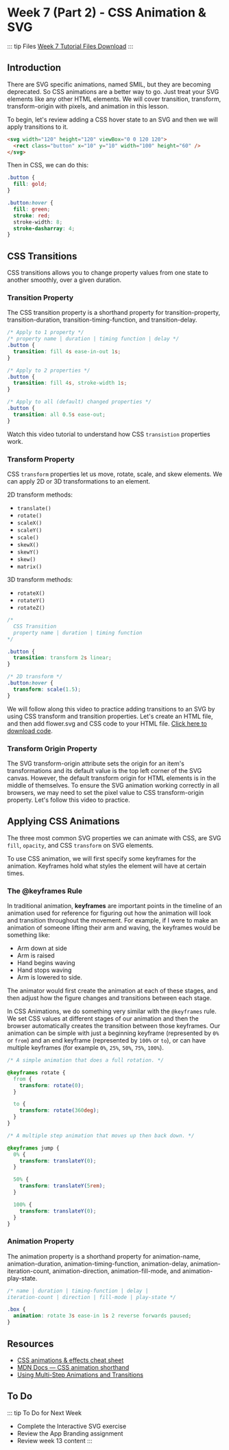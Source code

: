 # Week 7 (Part 2) - CSS Animation & SVG

::: tip Files
[Week 7 Tutorial Files Download](https://drive.google.com/uc?export=download&id=1i1J4KErKhQh0UGHYR3AjWTX88DxE9a1i)
:::

## Introduction

There are SVG specific animations, named SMIL, but they are becoming deprecated. So CSS animations are a better way to go. Just treat your SVG elements like any other HTML elements. We will cover transition, transform, transform-origin with pixels, and animation in this lesson.

To begin, let's review adding a CSS hover state to an SVG and then we will apply transitions to it.

```html
<svg width="120" height="120" viewBox="0 0 120 120">
  <rect class="button" x="10" y="10" width="100" height="60" />
</svg>
```

Then in CSS, we can do this:

```css
.button {
  fill: gold;
}

.button:hover {
  fill: green;
  stroke: red;
  stroke-width: 8;
  stroke-dasharray: 4;
}
```

## CSS Transitions

CSS transitions allows you to change property values from one state to another smoothly, over a given duration.

### Transition Property

The CSS transition property is a shorthand property for transition-property, transition-duration, transition-timing-function, and transition-delay.

```css
/* Apply to 1 property */
/* property name | duration | timing function | delay */
.button {
  transition: fill 4s ease-in-out 1s;
}

/* Apply to 2 properties */
.button {
  transition: fill 4s, stroke-width 1s;
}

/* Apply to all (default) changed properties */
.button {
  transition: all 0.5s ease-out;
}
```

Watch this video tutorial to understand how CSS `transistion` properties work.

<YouTube
  url="https://www.youtube.com/embed/Nloq6uzF8RQ"
  title="Animating with CSS Transitions - A look at the transition properties"
/>

### Transform Property

CSS `transform` properties let us move, rotate, scale, and skew elements. We can apply 2D or 3D transformations to an element.

2D transform methods:

- `translate()`
- `rotate()`
- `scaleX()`
- `scaleY()`
- `scale()`
- `skewX()`
- `skewY()`
- `skew()`
- `matrix()`

3D transform methods:

- `rotateX()`
- `rotateY()`
- `rotateZ()`

```css
/* 
  CSS Transition
  property name | duration | timing function
*/

.button {
  transition: transform 2s linear;
}

/* 2D transform */
.button:hover {
  transform: scale(1.5);
}
```

We will follow along this video to practice adding transitions to an SVG by using CSS transform and transition properties. Let's create an HTML file, and then add flower.svg and CSS code to your HTML file. [Click here to download code](https://github.com/acgd-learn-the-web/advanced-svg-code/archive/master.zip).

<YouTube
  url="https://www.youtube.com/embed/vwIVdI3WMIc"
  title="Advanced SVG: transitions"
/>

### Transform Origin Property

The SVG transform-origin attribute sets the origin for an item's transformations and its default value is the top left corner of the SVG canvas. However, the default transform origin for HTML elements is in the middle of themselves. To ensure the SVG animation working correctly in all browsers, we may need to set the pixel value to CSS transform-origin property. Let's follow this video to practice.

<YouTube
  url="https://www.youtube.com/embed/AcdOzdoB390"
  title="Advanced SVG: transform-origin with pixels"
/>

## Applying CSS Animations

The three most common SVG properties we can animate with CSS, are SVG `fill`, `opacity`, and CSS `transform` on SVG elements.

To use CSS animation, we will first specify some keyframes for the animation. Keyframes hold what styles the element will have at certain times.

### The @keyframes Rule

In traditional animation, **keyframes** are important points in the timeline of an animation used for reference for figuring out how the animation will look and transition throughout the movement. For example, if I were to make an animation of someone lifting their arm and waving, the keyframes would be something like:

- Arm down at side
- Arm is raised
- Hand begins waving
- Hand stops waving
- Arm is lowered to side.

The animator would first create the animation at each of these stages, and then adjust how the figure changes and transitions between each stage.

In CSS Animations, we do something very similar with the `@keyframes` rule. We set CSS values at different stages of our animation and then the browser automatically creates the transition between those keyframes. Our animation can be simple with just a beginning keyframe (represented by `0%` or `from`) and an end keyframe (represented by `100%` or `to`), or can have multiple keyframes (for example `0%`, `25%`, `50%`, `75%`, `100%`).

```css
/* A simple animation that does a full rotation. */

@keyframes rotate {
  from {
    transform: rotate(0);
  }

  to {
    transform: rotate(360deg);
  }
}

/* A multiple step animation that moves up then back down. */

@keyframes jump {
  0% {
    transform: translateY(0);
  }

  50% {
    transform: translateY(5rem);
  }

  100% {
    transform: translateY(0);
  }
}
```

### Animation Property

The animation property is a shorthand property for animation-name, animation-duration, animation-timing-function, animation-delay, animation-iteration-count, animation-direction, animation-fill-mode, and animation-play-state.

```css
/* name | duration | timing-function | delay | 
iteration-count | direction | fill-mode | play-state */

.box {
  animation: rotate 3s ease-in 1s 2 reverse forwards paused;
}
```

<YouTube
  url="https://www.youtube.com/embed/8s70jpw5B5c"
  title="Advanced SVG: animations"
/>

## Resources

- [CSS animations & effects cheat sheet](https://learn-the-web.algonquindesign.ca/topics/css-animations-effects-cheat-sheet/)
- [MDN Docs — CSS animation shorthand](https://developer.mozilla.org/en-US/docs/Web/CSS/animation)
- [Using Multi-Step Animations and Transitions](https://css-tricks.com/using-multi-step-animations-transitions/)

## To Do

::: tip To Do for Next Week

- Complete the Interactive SVG exercise
- Review the App Branding assignment
- Review week 13 content
  :::
